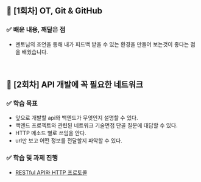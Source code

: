## 📌 [1회차] OT, Git & GitHub
### ✅ 배운 내용, 깨달은 점
- 멘토님의 조언을 통해 내가 피드백 받을 수 있는 환경을 만들어 보는것이 좋다는 점을 배웠습니다.

<br>

## 📌 [2회차] API 개발에 꼭 필요한 네트워크
### ✅ 학습 목표
- 앞으로 개발할 api와 백엔드가 무엇인지 설명할 수 있다.
- 백엔드 프로젝트와 관련된 네트워크 기술면접 단골 질문에 대답할 수 있다.
- HTTP 메소드 별로 쓰임을 안다.
- url만 보고 어떤 정보를 전달할지 파악할 수 있다.

### ✅ 학습 및 과제 진행
- [RESTful API와 HTTP 프로토콜](https://velog.io/@wpdlzhf159/%EC%8A%A4%ED%94%84%EB%A7%81-%EB%B6%80%ED%8A%B8-%EC%9E%85%EB%AC%B8-%EC%8A%A4%ED%84%B0%EB%94%94-1%EC%A3%BC%EC%B0%A8-2%ED%9A%8C%EC%B0%A8-API%EA%B0%9C%EB%B0%9C%EC%97%90-%EA%BC%AD-%ED%95%84%EC%9A%94%ED%95%9C-%EB%84%A4%ED%8A%B8%EC%9B%8C%ED%81%AC)
